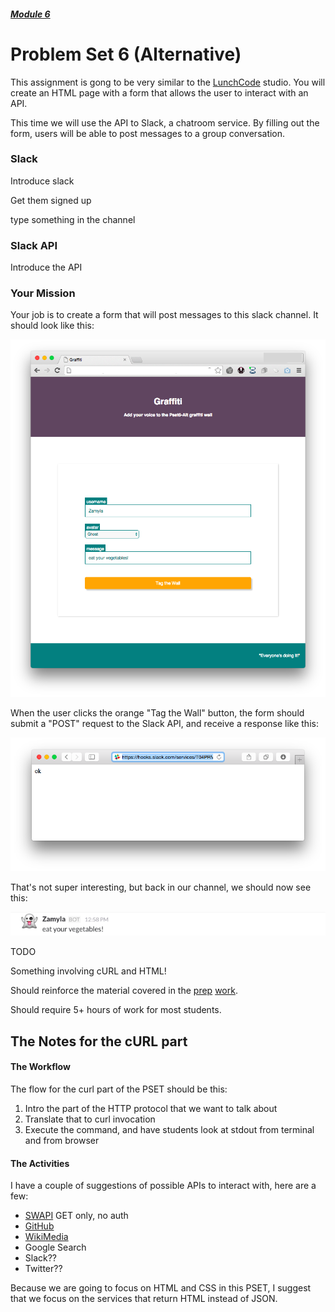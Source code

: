 ##### [Module 6](../../../)

# Problem Set 6 (Alternative)

This assignment is gong to be very similar to the [LunchCode]() studio. You will create an HTML page with a form that allows the user to interact with an API.

This time we will use the API to Slack, a chatroom service. By filling out the form, users will be able to post messages to a group conversation.

### Slack

Introduce slack

Get them signed up

type something in the channel


### Slack API

Introduce the API


### Your Mission

Your job is to create a form that will post messages to this slack channel. It should look like this:

<img src="screenshots/graffiti.png"/>

When the user clicks the orange "Tag the Wall" button, the form should submit a "POST" request to the Slack API, and receive a response like this:

<img src="screenshots/response.png"/>

That's not super interesting, but back in our channel, we should now see this:

<img src="screenshots/zamylapost.png"/>


TODO

Something involving cURL and HTML!

Should reinforce the material covered in the 
<a href="../../class1-prep" target="_blank">prep</a>
<a href="../../class2-prep" target="_blank">work</a>.

Should require 5+ hours of work for most students.

## The Notes for the cURL part

#### The Workflow

The flow for the curl part of the PSET should be this:

1. Intro the part of the HTTP protocol that we want to talk about
2. Translate that to curl invocation
3. Execute the command, and have students look at stdout from terminal and from browser

#### The Activities

I have a couple of suggestions of possible APIs to interact with, here are a few:

- [SWAPI](swapi.co) GET only, no auth
- [GitHub](https://developer.github.com/v3/)
- [WikiMedia](https://en.wikipedia.org/w/api.php)
- Google Search
- Slack??
- Twitter??

Because we are going to focus on HTML and CSS in this PSET, I suggest that we focus on
the services that return HTML instead of JSON. 
